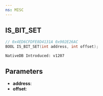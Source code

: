 ```yaml
---
ns: MISC
---
```

## IS_BIT_SET

```c
// 0x4ED6CFDFE8D4131A 0x902E26AC
BOOL IS_BIT_SET(int address, int offset);
```

```
NativeDB Introduced: v1207
```

## Parameters
* **address**:
* **offset**:
